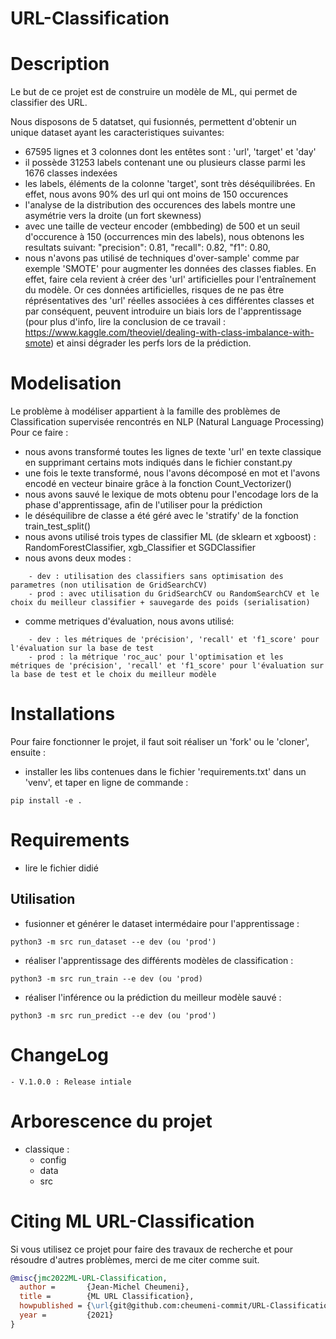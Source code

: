 # URL-Classification

# Description

Le but de ce projet est de construire un modèle de ML, qui permet de classifier des URL.

Nous disposons de 5 datatset, qui fusionnés, permettent d'obtenir un unique dataset ayant les caracteristiques suivantes:
- 67595 lignes et 3 colonnes dont les entêtes sont : 'url', 'target' et 'day'
- il possède 31253 labels contenant une ou plusieurs classe parmi les 1676 classes indexées
- les labels, éléments de la colonne 'target', sont très déséquilibrées. En effet, nous avons 90% des url qui ont moins de 150 occurences
- l'analyse de la distribution des occurences des labels montre une asymétrie vers la droite (un fort skewness)
- avec une taille de vecteur encoder (embbeding) de 500 et un seuil d'occurence à 150 (occurrences min des labels), nous obtenons les resultats suivant:
    "precision": 0.81, "recall": 0.82, "f1": 0.80,
- nous n'avons pas utilisé de techniques d'over-sample' comme par exemple 'SMOTE' pour augmenter les données des classes fiables. En effet, faire cela revient à créer des 'url' artificielles pour l'entraînement du modèle. Or ces données artificielles, risques de ne pas être réprésentatives des 'url' réelles associées à ces différentes classes et par conséquent, peuvent introduire un biais lors de l'apprentissage (pour plus d'info, lire la conclusion de ce travail : https://www.kaggle.com/theoviel/dealing-with-class-imbalance-with-smote) et ainsi dégrader les perfs lors de la prédiction.

# Modelisation

Le problème à modéliser appartient à la famille des problèmes de Classification supervisée rencontrés en NLP (Natural Language Processing)
Pour ce faire :

- nous avons transformé toutes les lignes de texte 'url' en texte classique en supprimant certains mots indiqués dans le fichier constant.py
- une fois le texte transformé, nous l'avons décomposé en mot et l'avons encodé en vecteur binaire grâce à la fonction Count_Vectorizer()
- nous avons sauvé le lexique de mots obtenu pour l'encodage lors de la phase d'apprentissage, afin de l'utiliser pour la prédiction
- le déséquilibre de classe a été géré avec le 'stratify' de la fonction train_test_split()
- nous avons utilisé trois types de classifier ML (de sklearn et xgboost) : RandomForestClassifier, xgb_Classifier et SGDClassifier
- nous avons deux modes :
```
    - dev : utilisation des classifiers sans optimisation des parametres (non utilisation de GridSearchCV)
    - prod : avec utilisation du GridSearchCV ou RandomSearchCV et le choix du meilleur classifier + sauvegarde des poids (serialisation)
```
- comme metriques d'évaluation, nous avons utilisé:
```
    - dev : les métriques de 'précision', 'recall' et 'f1_score' pour l'évaluation sur la base de test
    - prod : la métrique 'roc_auc' pour l'optimisation et les métriques de 'précision', 'recall' et 'f1_score' pour l'évaluation sur la base de test et le choix du meilleur modèle
```

# Installations

Pour faire fonctionner le projet, il faut soit réaliser un 'fork' ou le 'cloner', ensuite :
- installer les libs contenues dans le fichier 'requirements.txt' dans un 'venv', et taper en ligne de commande : 
```
pip install -e .
```

# Requirements

- lire le fichier didié

## Utilisation

- fusionner et générer le dataset intermédaire pour l'apprentissage :
```
python3 -m src run_dataset --e dev (ou 'prod')
```
- réaliser l'apprentissage des différents modèles de classification : 
```
python3 -m src run_train --e dev (ou 'prod)
```
- réaliser l'inférence ou la prédiction du meilleur modèle sauvé : 
```
python3 -m src run_predict --e dev (ou 'prod')
```

# ChangeLog
```
- V.1.0.0 : Release intiale
```

# Arborescence du projet

- classique :
    - config
    - data
    - src

# Citing ML URL-Classification

Si vous utilisez ce projet pour faire des travaux de recherche et pour résoudre d'autres problèmes, merci de me citer comme suit.

```BibTeX
@misc{jmc2022ML-URL-Classification,
  author =       {Jean-Michel Cheumeni},
  title =        {ML URL Classification},
  howpublished = {\url{git@github.com:cheumeni-commit/URL-Classification.git}},
  year =         {2021}
}
```
